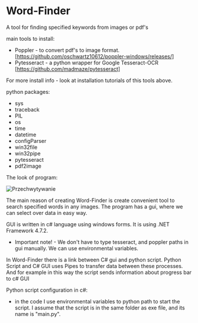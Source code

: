 # Word-Finder
A tool for finding specified keywords from images or pdf's <br />

main tools to install: <br /> 
- Poppler - to convert pdf's to image format. [https://github.com/oschwartz10612/poppler-windows/releases/] <br />
- Pytesseract - a python wrapper for Google Tesseract-OCR [https://github.com/madmaze/pytesseract] <br />

For more install info - look at installation tutorials of this tools above. <br />

python packages:
- sys
- traceback
- PIL
- os
- time
- datetime
- configParser
- win32file
- win32pipe
- pytesseract
- pdf2image

The look of program: <br />

![Przechwytywanie](https://user-images.githubusercontent.com/33838656/203034901-d0043ae9-cd44-488a-96e0-5486b240a050.PNG) <br />


The main reason of creating Word-Finder is create convenient tool to search specified words in any images. The program has a gui, where we can select over data in easy way. <br />

GUI is written in c# language using windows forms. It is using .NET Framework 4.7.2.

- Important note! - We don't have to type tesseract, and poppler paths in gui manually. We can use environmental variables. <br />

In Word-Finder there is a link between C# gui and python script. Python Script and C# GUI uses Pipes to transfer data between these processes. And for example in this way the script sends information about progress bar to c# GUI <br />

Python script configuration in c#: <br />
- in the code I use environmental variables to python path to start the script. I assume that the script is in the same folder as exe file, and its name is "main.py".
